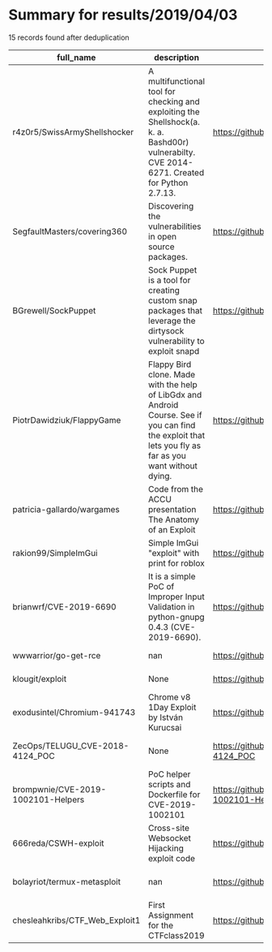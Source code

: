 
# Summary for results/2019/04/03
    
15 records found after deduplication

| full_name | description | html_url | matched_list | matched_count | pushed_at | size | stargazers_count | language | forks_count | vul_ids |
|------------------------------------|---------------------------------------------------------------------------------------------------------------------------------------------------------|-------------------------------------------------------|----------------------------------|-----------------|---------------------------|--------|--------------------|-------------|---------------|----------------------|
| r4z0r5/SwissArmyShellshocker | A multifunctional tool for checking and exploiting the Shellshock(a. k. a. Bashd00r) vulnerabilty. CVE 2014-6271. Created for Python 2.7.13. | https://github.com/r4z0r5/SwissArmyShellshocker | ['cve-2', 'exploit'] | 2 | 2019-04-03 11:14:31+00:00 | 21 | 2 | Python | 2 | [] |
| SegfaultMasters/covering360 | Discovering the vulnerabilities in open source packages. | https://github.com/SegfaultMasters/covering360 | ['zeroday'] | 1 | 2019-04-03 12:03:31+00:00 | 1520 | 2 | nan | 0 | [] |
| BGrewell/SockPuppet | Sock Puppet is a tool for creating custom snap packages that leverage the dirtysock vulnerability to exploit snapd | https://github.com/BGrewell/SockPuppet | ['exploit'] | 1 | 2019-04-03 14:48:49+00:00 | 47 | 2 | Python | 0 | [] |
| PiotrDawidziuk/FlappyGame | Flappy Bird clone. Made with the help of LibGdx and Android Course. See if you can find the exploit that lets you fly as far as you want without dying. | https://github.com/PiotrDawidziuk/FlappyGame | ['exploit'] | 1 | 2019-04-03 14:59:16+00:00 | 410 | 0 | Java | 0 | [] |
| patricia-gallardo/wargames | Code from the ACCU presentation The Anatomy of an Exploit | https://github.com/patricia-gallardo/wargames | ['exploit'] | 1 | 2019-04-03 15:10:10+00:00 | 14 | 0 | C | 0 | [] |
| rakion99/SimpleImGui | Simple ImGui "exploit" with print for roblox | https://github.com/rakion99/SimpleImGui | ['exploit'] | 1 | 2019-04-03 18:38:54+00:00 | 461 | 4 | C++ | 0 | [] |
| brianwrf/CVE-2019-6690 | It is a simple PoC of Improper Input Validation in python-gnupg 0.4.3 (CVE-2019-6690). | https://github.com/brianwrf/CVE-2019-6690 | ['cve poc', 'cve-2'] | 2 | 2019-04-03 07:57:14+00:00 | 3 | 6 | Perl | 1 | ['CVE-2019-6690'] |
| wwwarrior/go-get-rce | nan | https://github.com/wwwarrior/go-get-rce | ['rce'] | 1 | 2019-04-03 10:11:59+00:00 | 5 | 0 | Go | 0 | [] |
| klougit/exploit | None | https://github.com/klougit/exploit | ['exploit'] | 1 | 2019-04-03 12:20:54+00:00 | 462 | 0 | PHP | 0 | [] |
| exodusintel/Chromium-941743 | Chrome v8 1Day Exploit by István Kurucsai | https://github.com/exodusintel/Chromium-941743 | ['exploit'] | 1 | 2019-04-03 15:31:35+00:00 | 7 | 160 | JavaScript | 45 | [] |
| ZecOps/TELUGU_CVE-2018-4124_POC | None | https://github.com/ZecOps/TELUGU_CVE-2018-4124_POC | ['cve poc', 'cve-2'] | 2 | 2019-04-03 15:46:37+00:00 | 1 | 1 | Objective-C | 3 | ['CVE-2018-4124'] |
| brompwnie/CVE-2019-1002101-Helpers | PoC helper scripts and Dockerfile for CVE-2019-1002101 | https://github.com/brompwnie/CVE-2019-1002101-Helpers | ['cve poc', 'cve-2'] | 2 | 2019-04-03 17:35:03+00:00 | 4 | 5 | Shell | 5 | ['CVE-2019-1002101'] |
| 666reda/CSWH-exploit | Cross-site Websocket Hijacking exploit code | https://github.com/666reda/CSWH-exploit | ['exploit'] | 1 | 2019-04-03 18:26:51+00:00 | 1 | 1 | HTML | 1 | [] |
| bolayriot/termux-metasploit | nan | https://github.com/bolayriot/termux-metasploit | ['metasploit module OR payload'] | 1 | 2019-04-03 20:53:38+00:00 | 3 | 0 | Shell | 0 | [] |
| chesleahkribs/CTF_Web_Exploit1 | First Assignment for the CTFclass2019 | https://github.com/chesleahkribs/CTF_Web_Exploit1 | ['exploit'] | 1 | 2019-04-03 22:43:50+00:00 | 809 | 0 | Python | 0 | [] |

